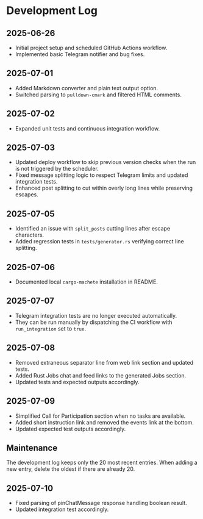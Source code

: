 # Development Log

## 2025-06-26
- Initial project setup and scheduled GitHub Actions workflow.
- Implemented basic Telegram notifier and bug fixes.

## 2025-07-01
- Added Markdown converter and plain text output option.
- Switched parsing to `pulldown-cmark` and filtered HTML comments.

## 2025-07-02
- Expanded unit tests and continuous integration workflow.

## 2025-07-03
- Updated deploy workflow to skip previous version checks when the run is not triggered by the scheduler.
- Fixed message splitting logic to respect Telegram limits and updated integration tests.
- Enhanced post splitting to cut within overly long lines while preserving escapes.

## 2025-07-05
- Identified an issue with `split_posts` cutting lines after escape characters.
- Added regression tests in `tests/generator.rs` verifying correct line splitting.

## 2025-07-06
- Documented local `cargo-machete` installation in README.

## 2025-07-07
- Telegram integration tests are no longer executed automatically.
- They can be run manually by dispatching the CI workflow with `run_integration` set to `true`.

## 2025-07-08
- Removed extraneous separator line from web link section and updated tests.
- Added Rust Jobs chat and feed links to the generated Jobs section.
- Updated tests and expected outputs accordingly.

## 2025-07-09
- Simplified Call for Participation section when no tasks are available.
- Added short instruction link and removed the events link at the bottom.
- Updated expected test outputs accordingly.

## Maintenance
The development log keeps only the 20 most recent entries.
When adding a new entry, delete the oldest if there are already 20.

## 2025-07-10
- Fixed parsing of pinChatMessage response handling boolean result.
- Updated integration test accordingly.
